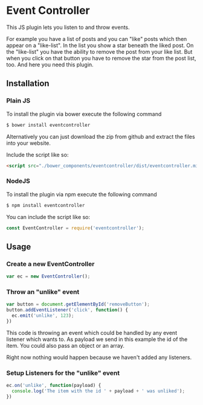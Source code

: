 # Event Controller

This JS plugin lets you listen to and throw events.

For example you have a list of posts and you can "like" posts which then appear on a "like-list".
In the list you show a star beneath the liked post. On the "like-list" you have the ability to remove the post from your
like list. But when you click on that button you have to remove the star from the post list, too. And here you need this
plugin.

## Installation

### Plain JS

To install the plugin via bower execute the following command

```sh
$ bower install eventcontroller
```

Alternatively you can just download the zip from github and extract the files into your website.

Include the script like so:

```html
<script src="./bower_components/eventcontroller/dist/eventcontroller.min.js"></script>
```

### NodeJS
To install the plugin via npm execute the following command

```sh
$ npm install eventcontroller
```

You can include the script like so:

```js
const EventController = require('eventcontroller');
```

## Usage

### Create a new EventController

```js
var ec = new EventController();
```

### Throw an "unlike" event

```js
var button = document.getElementById('removeButton');
button.addEventListener('click', function() {
  ec.emit('unlike', 123);
})
```

This code is throwing an event which could be handled by any event listener which wants to.
As payload we send in this example the id of the item. You could also pass an object or an array.

Right now nothing would happen because we haven't added any listeners.


### Setup Listeners for the "unlike" event

```js
ec.on('unlike', function(payload) {
  console.log('The item with the id ' + payload + ' was unliked');
})
```